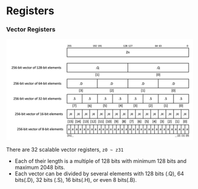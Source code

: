# Registers

### Vector Registers

![Figure 1: SVE Vector Registers](../.gitbook/assets/image.png)

There are 32 scalable vector registers, `z0 ~ z31`

* Each of their length is a multiple of 128 bits with minimum 128 bits and maximum 2048 bits.
* Each vector can be divided by several elements with 128 bits \(.Q\), 64 bits\(.D\), 32 bits \(.S\), 16 bits\(.H\), or even 8 bits\(.B\).

